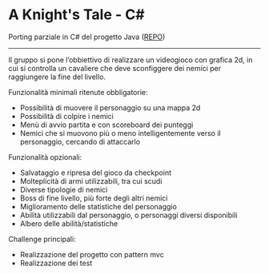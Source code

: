 ﻿# A Knight's Tale - C#

Porting parziale in C# del progetto Java ([REPO](https://github.com/maicol07/OOP21-knighttale))

---

Il gruppo si pone l’obbiettivo di realizzare un videogioco con grafica 2d, in cui si controlla un cavaliere che deve sconfiggere dei nemici per raggiungere la fine del livello.

Funzionalità minimali ritenute obbligatorie:

- Possibilità di muovere il personaggio su una mappa 2d
- Possibilità di colpire i nemici
- Menù di avvio partita e con scoreboard dei punteggi
- Nemici che si muovono più o meno intelligentemente verso il personaggio, cercando di attaccarlo

Funzionalità opzionali:

- Salvataggio e ripresa del gioco da checkpoint
- Molteplicità di armi utilizzabili, tra cui scudi
- Diverse tipologie di nemici
- Boss di fine livello, più forte degli altri nemici
- Miglioramento delle statistiche del personaggio
- Abilità utilizzabili dal personaggio, o personaggi diversi disponibili
- Albero delle abilità/statistiche

Challenge principali:

- Realizzazione del progetto con pattern mvc
- Realizzazione dei test
